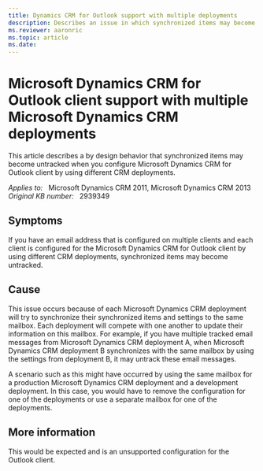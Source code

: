 ```yaml
---
title: Dynamics CRM for Outlook support with multiple deployments
description: Describes an issue in which synchronized items may become untracked when you configure Microsoft Dynamics CRM for Outlook client by using different CRM deployments.
ms.reviewer: aaronric
ms.topic: article
ms.date: 
---
```

# Microsoft Dynamics CRM for Outlook client support with multiple Microsoft Dynamics CRM deployments

This article describes a by design behavior that synchronized items may become untracked when you configure Microsoft Dynamics CRM for Outlook client by using different CRM deployments.

_Applies to:_ &nbsp; Microsoft Dynamics CRM 2011, Microsoft Dynamics CRM 2013  
_Original KB number:_ &nbsp; 2939349

## Symptoms

If you have an email address that is configured on multiple clients and each client is configured for the Microsoft Dynamics CRM for Outlook client by using different CRM deployments, synchronized items may become untracked.

## Cause

This issue occurs because of each Microsoft Dynamics CRM deployment will try to synchronize their synchronized items and settings to the same mailbox. Each deployment will compete with one another to update their information on this mailbox. For example, if you have multiple tracked email messages from Microsoft Dynamics CRM deployment A, when Microsoft Dynamics CRM deployment B synchronizes with the same mailbox by using the settings from deployment B, it may untrack these email messages.

A scenario such as this might have occurred by using the same mailbox for a production Microsoft Dynamics CRM deployment and a development deployment. In this case, you would have to remove the configuration for one of the deployments or use a separate mailbox for one of the deployments.

## More information

This would be expected and is an unsupported configuration for the Outlook client.
